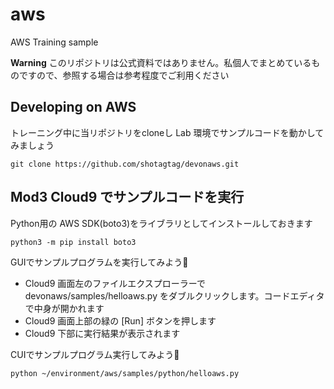 # aws
AWS Training sample

**Warning**
このリポジトリは公式資料ではありません。私個人でまとめているものですので、参照する場合は参考程度でご利用ください
## Developing on AWS

トレーニング中に当リポジトリをcloneし Lab 環境でサンプルコードを動かしてみましょう

```shell
git clone https://github.com/shotagtag/devonaws.git
```

## Mod3 Cloud9 でサンプルコードを実行

Python用の AWS SDK(boto3)をライブラリとしてインストールしておきます

```shell
python3 -m pip install boto3
```

GUIでサンプルプログラムを実行してみよう🚀

- Cloud9 画面左のファイルエクスプローラーで devonaws/samples/helloaws.py をダブルクリックします。コードエディタで中身が開かれます
- Cloud9 画面上部の緑の [Run] ボタンを押します
- Cloud9 下部に実行結果が表示されます

CUIでサンプルプログラム実行してみよう🚀

```shell
python ~/environment/aws/samples/python/helloaws.py
```

